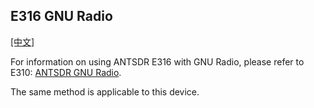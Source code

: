 ## E316 GNU Radio

[[中文]](../../../cn/device_and_usage_manual/ANTSDR_E_Series_Module/ANTSDR_E316_Reference_Manual/AntsdrE316_gnurdio_cn.html)

For information on using ANTSDR E316 with GNU Radio, please refer to E310: [ANTSDR GNU Radio](../ANTSDR_E310_Reference_Manual/AntsdrE310_gnurdio.md).

The same method is applicable to this device.


